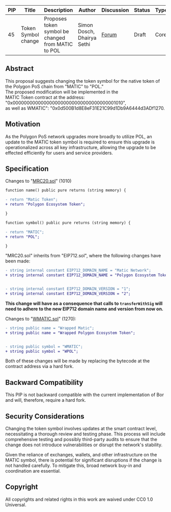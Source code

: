 | PIP               | Title                           | Description          | Author                        | Discussion | Status | Type                                     | Date                  |
|-------------------|---------------------------------|----------------------|-------------------------------|------------|--------|------------------------------------------|-----------------------|
| 45 | Token Symbol change | Proposes token symbol be changed from MATIC to POL | Simon Dosch, Dhairya Sethi  | [Forum]()  | Draft |Core | 2024-25-07

## Abstract

This proposal suggests changing the token symbol for the native token of the Polygon PoS chain from "MATIC" to "POL."  
The proposed modification will be implemented in the  
MATIC Token contract at the address: "0x0000000000000000000000000000000000001010",  
as well as WMATIC": "0x0d500B1d8E8eF31E21C99d1Db9A6444d3ADf1270.

## Motivation

As the Polygon PoS network upgrades more broadly to utilize POL, an update to the MATIC token symbol is required to ensure this upgrade is operationalized across all key infrastructure, allowing the upgrade to be effected efficiently for users and service providers.

## Specification

Changes to "[MRC20.sol](https://polygonscan.com/address/0x0000000000000000000000000000000000001010)" (1010)


```diff
function name() public pure returns (string memory) {

- return "Matic Token";
+ return "Polygon Ecosystem Token";

}

function symbol() public pure returns (string memory) {

- return "MATIC";
+ return "POL";

}
```

"MRC20.sol" inherits from "EIP712.sol", where the following changes have been made:


```diff
- string internal constant EIP712_DOMAIN_NAME = "Matic Network";
+ string internal constant EIP712_DOMAIN_NAME = "Polygon Ecosystem Token";


- string internal constant EIP712_DOMAIN_VERSION = "1";
+ string internal constant EIP712_DOMAIN_VERSION = "2";

```

**This change will have as a consequence that calls to `transferWithSig` will need to adhere to the new EIP712 domain name and version from now on.**

Changes to "[WMATIC.sol](https://polygonscan.com/address/0x0d500B1d8E8eF31E21C99d1Db9A6444d3ADf1270)" (1270):


```diff
- string public name = "Wrapped Matic";
+ string public name = "Wrapped Polygon Ecosystem Token";


- string public symbol = "WMATIC";
+ string public symbol = "WPOL";

```

Both of these changes will be made by replacing the bytecode at the contract address via a hard fork.

## Backward Compatibility

This PIP is not backward compatible with the current implementation of Bor and will, therefore, require a hard fork.

## Security Considerations

Changing the token symbol involves updates at the smart contract level, necessitating a thorough review and testing phase. This process will include comprehensive testing and possibly third-party audits to ensure that the change does not introduce vulnerabilities or disrupt the network's stability.

Given the reliance of exchanges, wallets, and other infrastructure on the MATIC symbol, there is potential for significant disruptions if the change is not handled carefully. To mitigate this, broad network buy-in and coordination are essential.

## Copyright

All copyrights and related rights in this work are waived under CC0 1.0 Universal.
